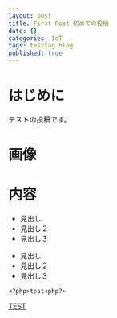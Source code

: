 ```yaml
---
layout: post
title: First Post 初めての投稿
date: {}
categories: IoT
tags: testtag blog
published: true
---
```


# はじめに
テストの投稿です。

# 画像


# 内容
* 見出し
 * 見出し２
  * 見出し３

- 見出し
 - 見出し２
  - 見出し３


```
<?php>test<php?>
```

[TEST](http://www.test.co.jp/)
